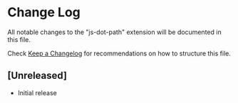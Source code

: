 # Change Log

All notable changes to the "js-dot-path" extension will be documented in this file.

Check [Keep a Changelog](http://keepachangelog.com/) for recommendations on how to structure this file.

## [Unreleased]

- Initial release